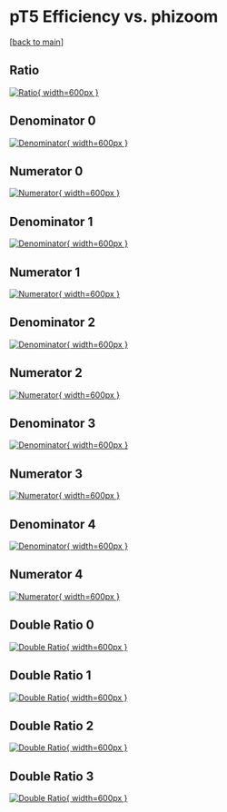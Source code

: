 # pT5 Efficiency vs. phizoom

[[back to main](./)]



## Ratio

[![Ratio](../mtv/var/pT5_vtr_0_1_eff_phizoom.png){ width=600px }](../mtv/var/pT5_vtr_0_1_eff_phizoom.pdf)

## Denominator 0

[![Denominator](../mtv/den/pT5_vtr_0_1_eff_phizoom_den0.png){ width=600px }](../mtv/den/pT5_vtr_0_1_eff_phizoom_den0.pdf)

## Numerator 0

[![Numerator](../mtv/num/pT5_vtr_0_1_eff_phizoom_num0.png){ width=600px }](../mtv/num/pT5_vtr_0_1_eff_phizoom_num0.pdf)

## Denominator 1

[![Denominator](../mtv/den/pT5_vtr_0_1_eff_phizoom_den1.png){ width=600px }](../mtv/den/pT5_vtr_0_1_eff_phizoom_den1.pdf)

## Numerator 1

[![Numerator](../mtv/num/pT5_vtr_0_1_eff_phizoom_num1.png){ width=600px }](../mtv/num/pT5_vtr_0_1_eff_phizoom_num1.pdf)

## Denominator 2

[![Denominator](../mtv/den/pT5_vtr_0_1_eff_phizoom_den2.png){ width=600px }](../mtv/den/pT5_vtr_0_1_eff_phizoom_den2.pdf)

## Numerator 2

[![Numerator](../mtv/num/pT5_vtr_0_1_eff_phizoom_num2.png){ width=600px }](../mtv/num/pT5_vtr_0_1_eff_phizoom_num2.pdf)

## Denominator 3

[![Denominator](../mtv/den/pT5_vtr_0_1_eff_phizoom_den3.png){ width=600px }](../mtv/den/pT5_vtr_0_1_eff_phizoom_den3.pdf)

## Numerator 3

[![Numerator](../mtv/num/pT5_vtr_0_1_eff_phizoom_num3.png){ width=600px }](../mtv/num/pT5_vtr_0_1_eff_phizoom_num3.pdf)

## Denominator 4

[![Denominator](../mtv/den/pT5_vtr_0_1_eff_phizoom_den4.png){ width=600px }](../mtv/den/pT5_vtr_0_1_eff_phizoom_den4.pdf)

## Numerator 4

[![Numerator](../mtv/num/pT5_vtr_0_1_eff_phizoom_num4.png){ width=600px }](../mtv/num/pT5_vtr_0_1_eff_phizoom_num4.pdf)

## Double Ratio 0

[![Double Ratio](../mtv/ratio/pT5_vtr_0_1_eff_phizoom_ratio0.png){ width=600px }](../mtv/ratio/pT5_vtr_0_1_eff_phizoom_ratio0.pdf)

## Double Ratio 1

[![Double Ratio](../mtv/ratio/pT5_vtr_0_1_eff_phizoom_ratio1.png){ width=600px }](../mtv/ratio/pT5_vtr_0_1_eff_phizoom_ratio1.pdf)

## Double Ratio 2

[![Double Ratio](../mtv/ratio/pT5_vtr_0_1_eff_phizoom_ratio2.png){ width=600px }](../mtv/ratio/pT5_vtr_0_1_eff_phizoom_ratio2.pdf)

## Double Ratio 3

[![Double Ratio](../mtv/ratio/pT5_vtr_0_1_eff_phizoom_ratio3.png){ width=600px }](../mtv/ratio/pT5_vtr_0_1_eff_phizoom_ratio3.pdf)

